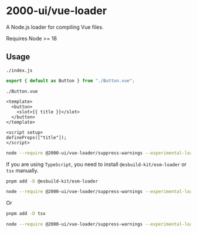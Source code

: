 # 2000-ui/vue-loader

A Node.js loader for compiling Vue files.

Requires Node >= 18

## Usage

`./index.js`

```ts
export { default as Button } from "./Button.vue";
```

`./Button.vue`

```vue
<template>
  <button>
    <slot>{{ title }}</slot>
  </button>
</template>

<script setup>
defineProps(["title"]);
</script>
```

```sh
node --require @2000-ui/vue-loader/suppress-warnings --experimental-loader @2000-ui/vue-loader ./index.js
```

If you are using `TypeScript`, you need to install `@esbuild-kit/esm-loader` or `tsx` manually.

```sh
pnpm add -D @esbuild-kit/esm-loader
```

```sh
node --require @2000-ui/vue-loader/suppress-warnings --experimental-loader @2000-ui/vue-loader --experimental-loader @esbuild-kit/esm-loader ./index.ts
```

Or
```sh
pnpm add -D tsx
```

```sh
node --require @2000-ui/vue-loader/suppress-warnings --experimental-loader @2000-ui/vue-loader --experimental-loader tsx ./index.ts
```
